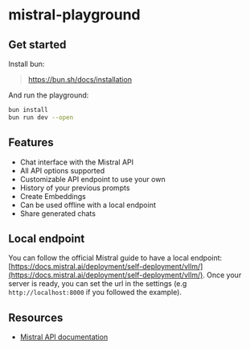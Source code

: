 # mistral-playground

## Get started

Install bun:

> https://bun.sh/docs/installation

And run the playground:

```bash
bun install
bun run dev --open
```

## Features

- Chat interface with the Mistral API
- All API options supported
- Customizable API endpoint to use your own
- History of your previous prompts
- Create Embeddings
- Can be used offline with a local endpoint
- Share generated chats

## Local endpoint

You can follow the official Mistral guide to have a local endpoint: [https://docs.mistral.ai/deployment/self-deployment/vllm/](https://docs.mistral.ai/deployment/self-deployment/vllm/).
Once your server is ready, you can set the url in the settings (e.g `http://localhost:8000` if you followed the example).

## Resources

- [Mistral API documentation](https://docs.mistral.ai/api/)
